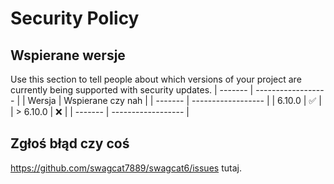 # Security Policy

## Wspierane wersje

Use this section to tell people about which versions of your project are
currently being supported with security updates.
| ------- | ------------------ |
| Wersja | Wspierane czy nah |
| ------- | ------------------ |
| 6.10.0 | :white_check_mark: |
| > 6.10.0 | :x: |
| ------- | ------------------ |

## Zgłoś błąd czy coś

https://github.com/swagcat7889/swagcat6/issues
tutaj.
